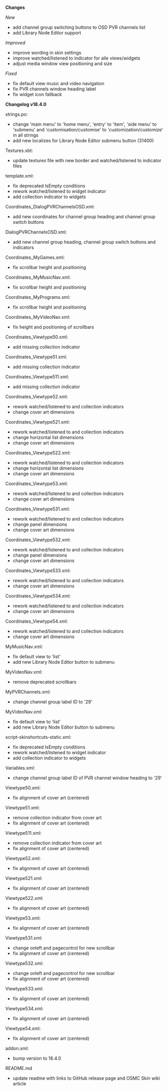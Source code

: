 **Changes**

_New_
- add channel group switching buttons to OSD PVR channels list
- add Library Node Editor support

_Improved_
- improve wording in skin settings
- improve watched/listened to indicator for alle views/widgets
- adjust media window view positioning and size

_Fixed_
- fix default view music and video navigation
- fix PVR channels window heading label
- fix widget icon fallback

**Changelog v18.4.0**

strings.po:
- change 'main menu' to 'home menu', 'entry' to 'item', 'side menu' to 'submenu' and 'customisation/customise' to 'customization/customize' in all strings
- add new localizes for Library Node Editor submenu button (31400)

Textures.xbt:
- update textures file with new border and watched/listened to indicator files

template.xml:
- fix deprecated IsEmpty conditions
- rework watched/listened to widget indicator
- add collection indicator to widgets

Coordinates_DialogPVRChannelsOSD.xml:
- add new coordinates for channel group heading and channel group switch buttons

DialogPVRChannelsOSD.xml:
- add new channel group heading, channel group switch buttons and indicators

Coordinates_MyGames.xml:
- fix scrollbar height and positioning

Coordinates_MyMusicNav.xml:
- fix scrollbar height and positioning

Coordinates_MyPrograms.xml:
- fix scrollbar height and positioning

Coordinates_MyVideoNav.xml:
- fix height and positioning of scrollbars

Coordinates_Viewtype50.xml:
- add missing collection indicator

Coordinates_Viewtype51.xml:
- add missing collection indicator

Coordinates_Viewtype511.xml:
- add missing collection indicator

Coordinates_Viewtype52.xml:
- rework watched/listened to and collection indicators
- change cover art dimensions

Coordinates_Viewtype521.xml:
- rework watched/listened to and collection indicators
- change horizontal list dimensions
- change cover art dimensions

Coordinates_Viewtype522.xml:
- rework watched/listened to and collection indicators
- change horizontal list dimensions
- change cover art dimensions

Coordinates_Viewtype53.xml:
- rework watched/listened to and collection indicators
- change cover art dimensions

Coordinates_Viewtype531.xml:
- rework watched/listened to and collection indicators
- change panel dimensions
- change cover art dimensions

Coordinates_Viewtype532.xml:
- rework watched/listened to and collection indicators
- change panel dimensions
- change cover art dimensions

Coordinates_Viewtype533.xml:
- rework watched/listened to and collection indicators
- change cover art dimensions

Coordinates_Viewtype534.xml:
- rework watched/listened to and collection indicators
- change cover art dimensions

Coordinates_Viewtype54.xml:
- rework watched/listened to and collection indicators
- change cover art dimensions

MyMusicNav.xml:
- fix default view to 'list'
- add new Library Node Editor button to submenu

MyVideoNav.xml:
- remove deprecated scrollbars

MyPVRChannels.xml:
- change channel group label ID to '29'

MyVideoNav.xml:
- fix default view to 'list'
- add new Library Node Editor button to submenu

script-skinshortcuts-static.xml:
- fix deprecated IsEmpty conditions
- rework watched/listened to widget indicator
- add collection indicator to widgets

Variables.xml:
- change channel group label ID of PVR channel window heading to '29'

Viewtype50.xml:
- fix alignment of cover art (centered)

Viewtype51.xml:
- remove collection indicator from cover art
- fix alignment of cover art (centered)

Viewtype511.xml:
- remove collection indicator from cover art
- fix alignment of cover art (centered)

Viewtype52.xml:
- fix alignment of cover art (centered)

Viewtype521.xml:
- fix alignment of cover art (centered)

Viewtype522.xml:
- fix alignment of cover art (centered)

Viewtype53.xml:
- fix alignment of cover art (centered)

Viewtype531.xml:
- change onleft and pagecontrol for new scrollbar
- fix alignment of cover art (centered)

Viewtype532.xml:
- change onleft and pagecontrol for new scrollbar
- fix alignment of cover art (centered)

Viewtype533.xml:
- fix alignment of cover art (centered)

Viewtype534.xml:
- fix alignment of cover art (centered)

Viewtype54.xml:
- fix alignment of cover art (centered)

addon.xml:
- bump version to 18.4.0

README.md
- update readme with links to GitHub release page and OSMC Skin wiki article

